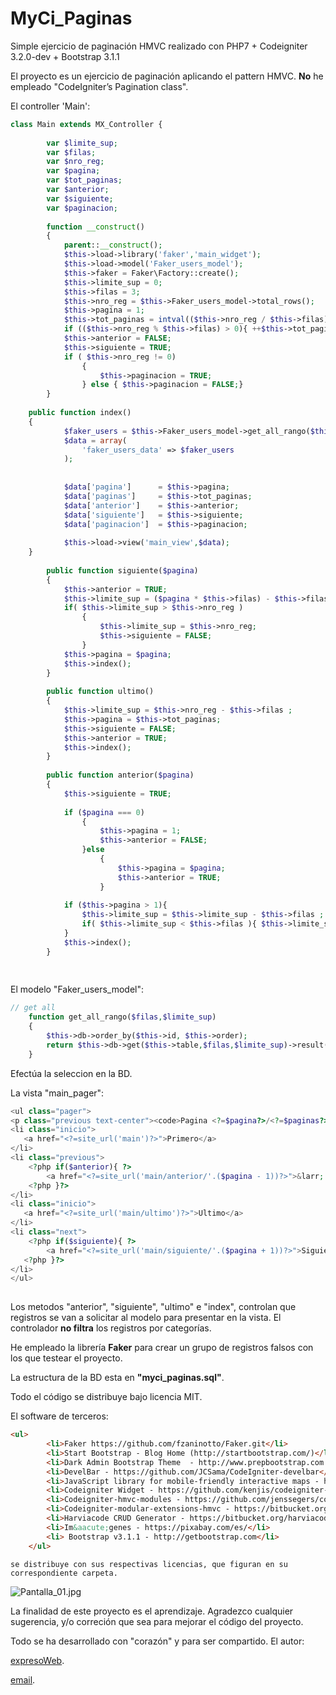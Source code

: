 # MyCi_Paginas
Simple ejercicio de paginación HMVC realizado con PHP7 + Codeigniter 3.2.0-dev + Bootstrap 3.1.1

El proyecto es un ejercicio de paginación aplicando el pattern HMVC. **No** he empleado "CodeIgniter’s Pagination class".

El controller 'Main':
```php
class Main extends MX_Controller {
    
        var $limite_sup;        
        var $filas;
        var $nro_reg;
        var $pagina;
        var $tot_paginas;
        var $anterior;
        var $siguiente;
        var $paginacion;
        
        function __construct()
        {
            parent::__construct(); 
            $this->load->library('faker','main_widget');
            $this->load->model('Faker_users_model');
            $this->faker = Faker\Factory::create();                       
            $this->limite_sup = 0;            
            $this->filas = 3;            
            $this->nro_reg = $this->Faker_users_model->total_rows();
            $this->pagina = 1;            
            $this->tot_paginas = intval(($this->nro_reg / $this->filas));
            if (($this->nro_reg % $this->filas) > 0){ ++$this->tot_paginas ;}
            $this->anterior = FALSE;
            $this->siguiente = TRUE;
            if ( $this->nro_reg != 0)
                {
                    $this->paginacion = TRUE;
                } else { $this->paginacion = FALSE;}
        }
	
	public function index()
	{     
            $faker_users = $this->Faker_users_model->get_all_rango($this->filas,$this->limite_sup);
            $data = array(
                'faker_users_data' => $faker_users
            );            
            
            
            $data['pagina']      = $this->pagina;
            $data['paginas']     = $this->tot_paginas;
            $data['anterior']    = $this->anterior;
            $data['siguiente']   = $this->siguiente;
            $data['paginacion']  = $this->paginacion;
            
            $this->load->view('main_view',$data);                       
	}
                                                                
        public function siguiente($pagina)
        {    
            $this->anterior = TRUE;
            $this->limite_sup = ($pagina * $this->filas) - $this->filas;
            if( $this->limite_sup > $this->nro_reg )
                {
                    $this->limite_sup = $this->nro_reg;
                    $this->siguiente = FALSE;
                }
            $this->pagina = $pagina;
            $this->index();            
        }
        
        public function ultimo()
        {
            $this->limite_sup = $this->nro_reg - $this->filas ;
            $this->pagina = $this->tot_paginas;
            $this->siguiente = FALSE;
            $this->anterior = TRUE;
            $this->index();           
        }
        
        public function anterior($pagina)
        {     
            $this->siguiente = TRUE;
            
            if ($pagina === 0)
                {
                    $this->pagina = 1;
                    $this->anterior = FALSE;
                }else 
                    {
                        $this->pagina = $pagina;
                        $this->anterior = TRUE;
                    }
                
            if ($this->pagina > 1){
                $this->limite_sup = $this->limite_sup - $this->filas ;
                if( $this->limite_sup < $this->filas ){ $this->limite_sup = $this->filas;}                              
            }            
            $this->index();
        }
        
        
```
El modelo "Faker_users_model":
```php
// get all
    function get_all_rango($filas,$limite_sup)
    {
        $this->db->order_by($this->id, $this->order);
        return $this->db->get($this->table,$filas,$limite_sup)->result();
    }
```
Efectúa la seleccion en la BD.

La vista "main_pager":
```php
<ul class="pager">
<p class="previous text-center"><code>Pagina <?=$pagina?>/<?=$paginas?></code></p>
<li class="inicio">
   <a href="<?=site_url('main')?>">Primero</a>
</li>
<li class="previous">
    <?php if($anterior){ ?>
        <a href="<?=site_url('main/anterior/'.($pagina - 1))?>">&larr; Anterior</a>
    <?php }?>
</li>
<li class="inicio">
   <a href="<?=site_url('main/ultimo')?>">Ultimo</a>
</li>
<li class="next">
    <?php if($siguiente){ ?>
        <a href="<?=site_url('main/siguiente/'.($pagina + 1))?>">Siguiente &rarr;</a>
   <?php }?>
</li>
</ul> 
              
```


Los metodos "anterior", "siguiente", "ultimo" e "index", controlan que registros  se van a solicitar al modelo para presentar en la vista. El controlador **no filtra** los registros por categorías.

He empleado la librería **Faker** para crear un grupo de registros falsos con los que testear el proyecto.

La estructura de la BD esta en **"myci_paginas.sql"**.

Todo el código se distribuye bajo licencia MIT.

El software de terceros:
```html
<ul>
        <li>Faker https://github.com/fzaninotto/Faker.git</li>
        <li>Start Bootstrap - Blog Home (http://startbootstrap.com/)</li>
        <li>Dark Admin Bootstrap Theme  - http://www.prepbootstrap.com </li>
        <li>DevelBar - https://github.com/JCSama/CodeIgniter-develbar</li>
        <li>JavaScript library for mobile-friendly interactive maps - http://leafletjs.com</li>
        <li>Codeigniter Widget - https://github.com/kenjis/codeigniter-widgets.git</li>
        <li>Codeigniter-hmvc-modules - https://github.com/jenssegers/codeigniter-hmvc-modules.git</li>
        <li>Codeigniter-modular-extensions-hmvc - https://bitbucket.org/wiredesignz/codeigniter-modular-extensions-hmvc</li>
        <li>Harviacode CRUD Generator - https://bitbucket.org/harviacode/codeigniter-crud-generator</li>
        <li>Im&aacute;genes - https://pixabay.com/es/</li>
        <li> Bootstrap v3.1.1 - http://getbootstrap.com</li>
    </ul>
```

 
  
    se distribuye con sus respectivas licencias, que figuran en su correspondiente carpeta.

![Pantalla_01.jpg](https://github.com/BlayMo/MyCi_Pagina/blob/master/Pantalla_01.jpg "")

La finalidad de este proyecto es el aprendizaje. Agradezco cualquier sugerencia, y/o correción que sea para mejorar el código del proyecto.

Todo se ha desarrollado con "corazón" y para ser compartido.
El autor:

[expresoWeb](https://expresoweb.joomla.com "").

[email](expresoweb2015@gmail.com "").
